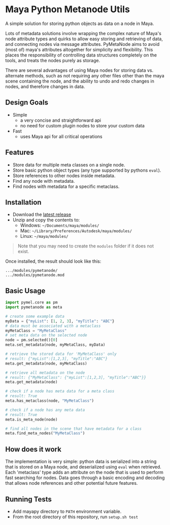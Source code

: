 # Maya Python Metanode Utils

A simple solution for storing python objects as data on a node in Maya.

Lots of metadata solutions involve wrapping the complex nature of Maya's node attribute types and quirks to allow easy
storing and retrieving of data, and connecting nodes via message attributes. PyMetaNode aims to avoid (most of) maya's
attributes altogether for simplicity and flexibility. This places the responsibility of controlling data structures
completely on the tools, and treats the nodes purely as storage.

There are several advantages of using Maya nodes for storing data vs. alternate methods, such as not requiring any other
files other than the maya scene containing the node, and the ability to undo and redo changes in nodes, and therefore
changes in data.

## Design Goals

- Simple
  - a very concise and straightforward api
  - no need for custom plugin nodes to store your custom data
- Fast
  - uses Maya api for all critical operations

## Features

- Store data for multiple meta classes on a single node.
- Store basic python object types (any type supported by pythons `eval`).
- Store references to other nodes inside metadata.
- Find any node with metadata.
- Find nodes with metadata for a specific metaclass.

## Installation

- Download the [latest release](https://github.com/bohdon/maya-pymetanode/releases/latest)
- Unzip and copy the contents to:
  - Windows: `~/Documents/maya/modules/`
  - Mac: `~/Library/Preferences/Autodesk/maya/modules/`
  - Linux: `~/maya/modules/`

> Note that you may need to create the `modules` folder if it does not exist.

Once installed, the result should look like this:

```
.../modules/pymetanode/
.../modules/pymetanode.mod
```

## Basic Usage

```python
import pymel.core as pm
import pymetanode as meta

# create some example data
myData = {"myList": [1, 2, 3], "myTitle": "ABC"}
# data must be associated with a metaclass
myMetaClass = "MyMetaClass"
# set meta data on the selected node
node = pm.selected()[0]
meta.set_metadata(node, myMetaClass, myData)

# retrieve the stored data for 'MyMetaClass' only
# result: {"myList":[1,2,3], "myTitle":"ABC"}
meta.get_metadata(node, myMetaClass)

# retrieve all metadata on the node
# result: {"MyMetaClass": {"myList":[1,2,3], "myTitle":"ABC"}}
meta.get_metadata(node)

# check if a node has meta data for a meta class
# result: True
meta.has_metaclass(node, "MyMetaClass")

# check if a node has any meta data
# result: True
meta.is_meta_node(node)

# find all nodes in the scene that have metadata for a class
meta.find_meta_nodes("MyMetaClass")
```

## How does it work

The implementation is very simple: python data is serialized into a string that is stored on a Maya node, and
deserialized using `eval` when retrieved. Each 'metaclass' type adds an attribute on the node that is used to perform
fast searching for nodes. Data goes through a basic encoding and decoding that allows node references and other
potential future features.

## Running Tests

- Add mayapy directory to `PATH` environment variable.
- From the root directory of this repository, run `setup.sh test`

